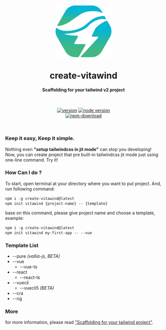 <p align="center">
  <a href="https://www.github.com/huibizhang/vitawind/packages/create-vitawind" target="_blank" rel="noopener noreferrer">
    <img width="180" src="./vitawind_pack.svg" alt="vitawind pack logo">
  </a>
  <h1 align="center">create-vitawind</h1>
  <h4 align="center">Scaffolding for your tailwind v2 project</h4>
</p>

<br>
<p align="center">
  <span>
    <a href="https://npmjs.com/package/vite"><img src="https://img.shields.io/npm/v/create-vitawind?style=flat-square" alt="version"></a>
    <a href="https://nodejs.org/en/about/releases/"><img src="https://img.shields.io/node/v/create-vitawind?style=flat-square" alt="node version"></a>
    <br>
    <a href="https://nodejs.org/en/about/releases/"><img src="https://img.shields.io/npm/dt/create-vitawind?style=flat-square" alt="npm-download"></a>
  </span>

</p>
<br/>

### Keep it easy, Keep it simple.
Nothing even **"setup tailwindcss in jit mode"** can stop you developing! Now, you can create project that pre built-in tailwindcss jit mode just using one-line command. Try it!

### How Can I do ?

To start, open terminal at your directory where you want to put project. And, run following command:

```shell
npm i -g create-vitawind@latest
npm init vitawind {project-name} -- {template}
```
base on this command, please give project name and choose a template, example:

```shell
npm i -g create-vitawind@latest
npm init vitawind my-first-app -- --vue
```

### Template List
- --pure *(vallia-js, BETA)*
- --vue
  - --vue-ts
- --react
  - --react-ts
- --vuecli
  - --vuecli5 *(BETA)*
- --cra
- --ng

### More
for more information, please read ["Scaffolding for your tailwind project"](https://vitawind-blog.vercel.app/scaffolding/).
